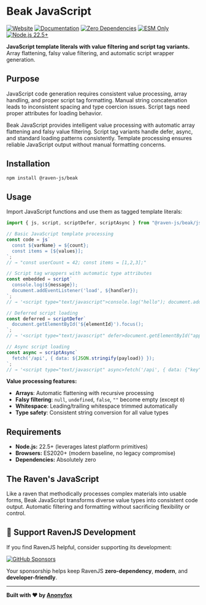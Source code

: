# Beak JavaScript

[![Website](https://img.shields.io/badge/ravenjs.dev-000000?style=flat&logo=firefox&logoColor=white)](https://ravenjs.dev)
[![Documentation](https://img.shields.io/badge/docs-ravenjs.dev%2Fbeak-blue.svg)](https://docs.ravenjs.dev/beak)
[![Zero Dependencies](https://img.shields.io/badge/Zero-Dependencies-brightgreen.svg)](https://github.com/Anonyfox/ravenjs)
[![ESM Only](https://img.shields.io/badge/ESM-Only-purple.svg)](https://nodejs.org/api/esm.html)
[![Node.js 22.5+](https://img.shields.io/badge/Node.js-22.5+-green.svg)](https://nodejs.org/)

**JavaScript template literals with value filtering and script tag variants.** Array flattening, falsy value filtering, and automatic script wrapper generation.

## Purpose

JavaScript code generation requires consistent value processing, array handling, and proper script tag formatting. Manual string concatenation leads to inconsistent spacing and type coercion issues. Script tags need proper attributes for loading behavior.

Beak JavaScript provides intelligent value processing with automatic array flattening and falsy value filtering. Script tag variants handle defer, async, and standard loading patterns consistently. Template processing ensures reliable JavaScript output without manual formatting concerns.

## Installation

```bash
npm install @raven-js/beak
```

## Usage

Import JavaScript functions and use them as tagged template literals:

```javascript
import { js, script, scriptDefer, scriptAsync } from "@raven-js/beak/js";

// Basic JavaScript template processing
const code = js`
  const ${varName} = ${count};
  const items = [${values}];
`;
// → "const userCount = 42; const items = [1,2,3];"

// Script tag wrappers with automatic type attributes
const embedded = script`
  console.log(${message});
  document.addEventListener('load', ${handler});
`;
// → '<script type="text/javascript">console.log("hello"); document.addEventListener('load', handleLoad);</script>'

// Deferred script loading
const deferred = scriptDefer`
  document.getElementById('${elementId}').focus();
`;
// → '<script type="text/javascript" defer>document.getElementById("app").focus();</script>'

// Async script loading
const async = scriptAsync`
  fetch('/api', { data: ${JSON.stringify(payload)} });
`;
// → '<script type="text/javascript" async>fetch('/api', { data: {"key":"value"} });</script>'
```

**Value processing features:**

- **Arrays**: Automatic flattening with recursive processing
- **Falsy filtering**: `null`, `undefined`, `false`, `""` become empty (except `0`)
- **Whitespace**: Leading/trailing whitespace trimmed automatically
- **Type safety**: Consistent string conversion for all value types

## Requirements

- **Node.js:** 22.5+ (leverages latest platform primitives)
- **Browsers:** ES2020+ (modern baseline, no legacy compromise)
- **Dependencies:** Absolutely zero

## The Raven's JavaScript

Like a raven that methodically processes complex materials into usable forms, Beak JavaScript transforms diverse value types into consistent code output. Automatic filtering and formatting without sacrificing flexibility or control.

## 🦅 Support RavenJS Development

If you find RavenJS helpful, consider supporting its development:

[![GitHub Sponsors](https://img.shields.io/badge/Sponsor%20on%20GitHub-%23EA4AAA?style=for-the-badge&logo=github&logoColor=white)](https://github.com/sponsors/Anonyfox)

Your sponsorship helps keep RavenJS **zero-dependency**, **modern**, and **developer-friendly**.

---

**Built with ❤️ by [Anonyfox](https://anonyfox.com)**
